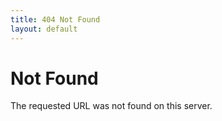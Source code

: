 ```yaml
---
title: 404 Not Found
layout: default
---
```


# Not Found

The requested URL <span class="path"></span> was not found on this server.

<div hidden class="language-prolog highlighter-rouge">
<div class="highlight">
<pre class="highlight"><code><span class="o">?-</span> <span class="ss">consult</span><span class="p">(</span><span class="ss">'<span class="path"></span>'</span><span class="p">).</span>

<span class="o">Error: URL does not exist:</span> <span class="ss"><span class="path"></span></span><span class="p">.</span>
<span class="o">- Error Attribute:</span> <span class="ss"><span class="path"></span></span>
<span class="o">- Throw pattern:</span> <span class="ss">error</span><span class="p">(</span><span class="ss">existence_error</span><span class="p">(</span><span class="ss">url</span><span class="p">,</span><span class="ss"><span class="path"></span></span><span class="p">),[</span><span class="ss"><span class="path"></span></span><span class="p">])</span>
</code></pre>
</div>
</div>


<script>
document.querySelectorAll('[hidden]').forEach(function (e) {
	e.removeAttribute('hidden');
})
document.querySelectorAll('.path').forEach(function (e) {
	e.innerText = document.location.pathname;
})
</script>
